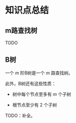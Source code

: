 # 知识点总结

## m路查找树

TODO

## B树

一个 $m$ 阶B树是一个 $m$ 路查找树。

此外，B树还有这些性质：

- 树中每个节点至多有 $m$ 个子树

- 根节点至少有 $2$ 个子树

TODO：补全。